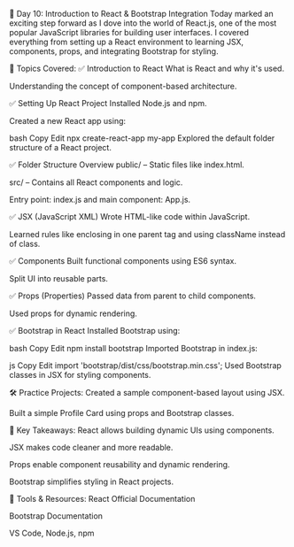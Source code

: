 🚀 Day 10: Introduction to React & Bootstrap Integration
Today marked an exciting step forward as I dove into the world of React.js, one of the most popular JavaScript libraries for building user interfaces. I covered everything from setting up a React environment to learning JSX, components, props, and integrating Bootstrap for styling.

📘 Topics Covered:
✅ Introduction to React
What is React and why it's used.

Understanding the concept of component-based architecture.

✅ Setting Up React Project
Installed Node.js and npm.

Created a new React app using:

bash
Copy
Edit
npx create-react-app my-app
Explored the default folder structure of a React project.

✅ Folder Structure Overview
public/ – Static files like index.html.

src/ – Contains all React components and logic.

Entry point: index.js and main component: App.js.

✅ JSX (JavaScript XML)
Wrote HTML-like code within JavaScript.

Learned rules like enclosing in one parent tag and using className instead of class.

✅ Components
Built functional components using ES6 syntax.

Split UI into reusable parts.

✅ Props (Properties)
Passed data from parent to child components.

Used props for dynamic rendering.

✅ Bootstrap in React
Installed Bootstrap using:

bash
Copy
Edit
npm install bootstrap
Imported Bootstrap in index.js:

js
Copy
Edit
import 'bootstrap/dist/css/bootstrap.min.css';
Used Bootstrap classes in JSX for styling components.

🛠️ Practice Projects:
Created a sample component-based layout using JSX.

Built a simple Profile Card using props and Bootstrap classes.

🧠 Key Takeaways:
React allows building dynamic UIs using components.

JSX makes code cleaner and more readable.

Props enable component reusability and dynamic rendering.

Bootstrap simplifies styling in React projects.

📂 Tools & Resources:
React Official Documentation

Bootstrap Documentation

VS Code, Node.js, npm